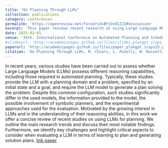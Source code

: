 ```yaml
---
title: "On Planning Through LLMs"
collection: publications
category: conferences
permalink: 'https://openreview.net/forum?id=BfjOv8IZJI#discussion'
excerpt: 'This paper reviews recent research on using Large Language Models (LLMs) for automated planning tasks. In these studies, LLMs are typically given a planning domain along with an initial state and a goal, and asked to generate a sequence of actions (a plan) that solves the problem. While the setup is similar across studies, they vary in the models used, the information provided, whether symbolic planners are used, and how results are evaluated. We summarize the main research trends, notable findings, and current challenges in evaluating LLMs’ planning abilities. [link paper](https://openreview.net/forum?id=BfjOv8IZJI#discussion)'
date: 2025-03-01
venue: '35th. International Conference on Automated Planning and Scheduling (ICAPS)'
#slidesurl: 'http://academicpages.github.io/files/slides_plangpt_icaps_2024.pdf'
paperurl: 'http://academicpages.github.io/files/paper_plangpt_icaps25.pdf'
citation: 'On Planning Through LLMs, M. Chiari, L. Putelli, N. Rossetti, I. Serina, AE. Gerevini - Proceedings of the 35th. International Conference on Automated Planning and Scheduling (ICAPS), 2025'
---
```


In recent years, various studies have been carried out to assess whether Large Language Models (LLMs) possess different reasoning capabilities, including those required in automated planning. Typically, these studies provide the LLM with a planning domain and a problem, specified by an initial state and a goal, and require the LLM model to generate a plan solving the problem. Despite this common configuration, such studies significantly differ in the used models, the information provided to the model, the possible involvement of symbolic planners, and the experimental approaches used for the evaluation. Motivated by the growing interest in LLMs and in the understanding of their reasoning abilities, in this work we offer a concise review of recent studies on using LLMs for planning. We outline the main research trends and discuss their most notable findings. Furthermore, we identify key challenges and highlight critical aspects to consider when evaluating a LLM in terms of learning to plan and generating solution plans. [link paper](https://openreview.net/forum?id=BfjOv8IZJI#discussion)